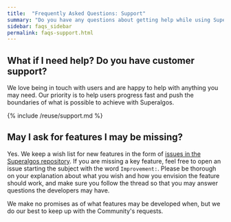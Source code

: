 ```yaml
---
title:  "Frequently Asked Questions: Support"
summary: "Do you have any questions about getting help while using Superalgos?"
sidebar: faqs_sidebar
permalink: faqs-support.html
---
```


## What if I need help? Do you have customer support?

We love being in touch with users and are happy to help with anything you may need. Our priority is to help users progress fast and push the boundaries of what is possible to achieve with Superalgos.

{% include /reuse/support.md %}

## May I ask for features I may be missing?

Yes. We keep a wish list for new features in the form of <a href="https://github.com/Superalgos/Platform/issues" rel="nofollow" rel="noopener" target="_blank">issues in the Superalgos repository</a>. If you are missing a key feature, feel free to open an issue starting the subject with the word ```Improvement:```. Please be thorough on your explanation about what you wish and how you envision the feature should work, and make sure you follow the thread so that you may answer questions the developers may have.

We make no promises as of what features may be developed when, but we do our best to keep up with the Community's requests.
